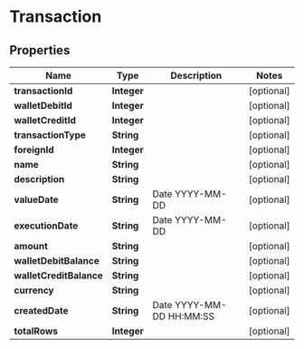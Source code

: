 
# Transaction

## Properties
Name | Type | Description | Notes
------------ | ------------- | ------------- | -------------
**transactionId** | **Integer** |  |  [optional]
**walletDebitId** | **Integer** |  |  [optional]
**walletCreditId** | **Integer** |  |  [optional]
**transactionType** | **String** |  |  [optional]
**foreignId** | **Integer** |  |  [optional]
**name** | **String** |  |  [optional]
**description** | **String** |  |  [optional]
**valueDate** | **String** | Date YYYY-MM-DD |  [optional]
**executionDate** | **String** | Date YYYY-MM-DD |  [optional]
**amount** | **String** |  |  [optional]
**walletDebitBalance** | **String** |  |  [optional]
**walletCreditBalance** | **String** |  |  [optional]
**currency** | **String** |  |  [optional]
**createdDate** | **String** | Date YYYY-MM-DD HH:MM:SS |  [optional]
**totalRows** | **Integer** |  |  [optional]



